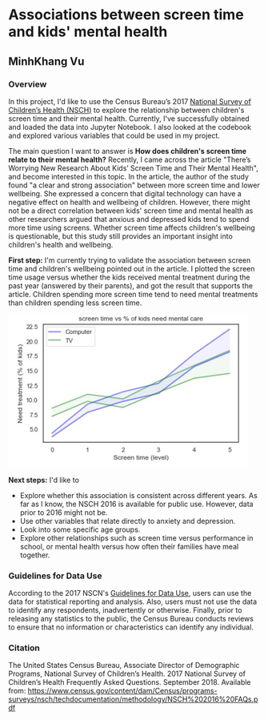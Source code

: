 # Associations between screen time and kids' mental health

## MinhKhang Vu

### Overview
In this project, I'd like to use the Census Bureau’s 2017 [National Survey of Children’s Health (NSCH)](https://www.census.gov/data/datasets/2017/demo/nsch/nsch2017.html) to explore the relationship between children's screen time and their mental health. Currently, I've successfully obtained and loaded the data into Jupyter Notebook. I also looked at the codebook and explored various variables that could be used in my project.

The main question I want to answer is **How does children's screen time relate to their mental health?** Recently, I came across the article "There’s Worrying New Research About Kids’ Screen Time and Their Mental Health", and become interested in this topic. In the article, the author of the study found "a clear and strong association" between more screen time and lower wellbeing. She expressed a concern that digital technology can have a negative effect on health and wellbeing of children. However, there might not be a direct correlation between kids' screen time and mental health as other researchers argued that anxious and depressed kids tend to spend more time using screens. Whether screen time affects children's wellbeing is questionable, but this study still provides an important insight into children's health and wellbeing.

**First step:** I'm currently trying to validate the association between screen time and children's wellbeing pointed out in the article. I plotted the screen time usage versus whether the kids received mental treatment during the past year (answered by their parents), and got the result that supports the article. Children spending more screen time tend to need mental treatments than children spending less screen time.

![plot](https://github.com/minhkhang1795/ThinkStats2/blob/master/project1/screen-time-vs-mental-treatment.jpg)

**Next steps:** I'd like to
- Explore whether this association is consistent across different years. As far as I know, the NSCH 2016 is available for public use. However, data prior to 2016 might not be.
- Use other variables that relate directly to anxiety and depression.
- Look into some specific age groups.
- Explore other relationships such as screen time versus performance in school, or mental health versus how often their families have meal together.

### Guidelines for Data Use
According to the 2017 NSCN's [Guidelines for Data Use](https://www.census.gov/content/dam/Census/programs-surveys/nsch/tech-documentation/methodology/2017-NSCH-FAQs.pdf), users can use the data for statistical reporting and analysis. Also, users must not use the data to identify any respondents, inadvertently or otherwise. Finally, prior to releasing any statistics to the public, the Census Bureau conducts reviews to ensure that no information or characteristics can identify any individual.

### Citation
The United States Census Bureau, Associate Director of Demographic Programs, National Survey of Children’s Health. 2017 National Survey of Children’s Health Frequently Asked Questions. September 2018. Available from: https://www.census.gov/content/dam/Census/programs-surveys/nsch/techdocumentation/methodology/NSCH%202016%20FAQs.pdf
